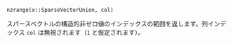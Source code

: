 ```
nzrange(x::SparseVectorUnion, col)
```

スパースベクトルの構造的非ゼロ値のインデックスの範囲を返します。列インデックス `col` は無視されます（`1` と仮定されます）。
